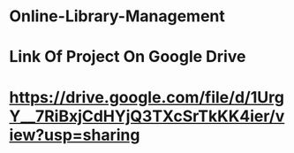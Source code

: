 # Online-Library-Management
# Link Of Project On Google Drive
# https://drive.google.com/file/d/1UrgY__7RiBxjCdHYjQ3TXcSrTkKK4ier/view?usp=sharing
